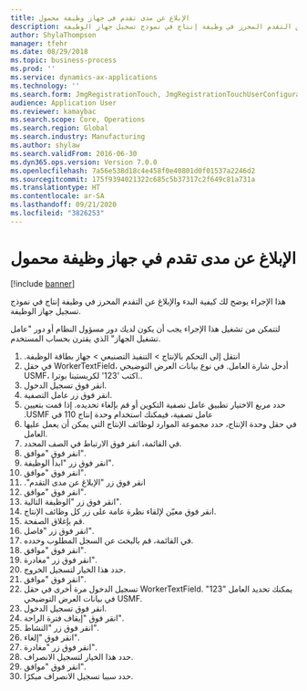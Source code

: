```yaml
---
title: الإبلاغ عن مدى تقدم في جهاز وظيفة محمول
description: هذا الإجراء يوضح لك كيفية البدء والإبلاغ عن التقدم المحرز في وظيفة إنتاج في نموذج تسجيل جهاز الوظيفة.
author: ShylaThompson
manager: tfehr
ms.date: 08/29/2018
ms.topic: business-process
ms.prod: ''
ms.service: dynamics-ax-applications
ms.technology: ''
ms.search.form: JmgRegistrationTouch, JmgRegistrationTouchUserConfiguration, JmgRegistrationTouchStart, JmgRegistrationTouchReportFeedback, JmgRegistrationTouchAssignedJobs, JmgRegistrationTouchBreak, JmgRegistrationTouchLeave, JmgRegistrationTouchIndirectActivity, JmgDialogForm, JmgRegistrationTouchReportProgress, JmgFeedbackWizard, JmgJobBundleProdFeedback
audience: Application User
ms.reviewer: kamaybac
ms.search.scope: Core, Operations
ms.search.region: Global
ms.search.industry: Manufacturing
ms.author: shylaw
ms.search.validFrom: 2016-06-30
ms.dyn365.ops.version: Version 7.0.0
ms.openlocfilehash: 7a56e538d18c4e458f0e40801d0f01537a2246d2
ms.sourcegitcommit: 175f9394021322c685c5b37317c2f649c81a731a
ms.translationtype: HT
ms.contentlocale: ar-SA
ms.lasthandoff: 09/21/2020
ms.locfileid: "3826253"
---
```

# <a name="report-progress-on-a-mobile-job-device"></a>الإبلاغ عن مدى تقدم في جهاز وظيفة محمول

[!include [banner](../../includes/banner.md)]

هذا الإجراء يوضح لك كيفية البدء والإبلاغ عن التقدم المحرز في وظيفة إنتاج في نموذج تسجيل جهاز الوظيفة.



لتتمكن من تشغيل هذا الإجراء يجب أن يكون لديك دور مسؤول النظام أو دور "عامل تشغيل الجهاز" الذي يقترن بحساب المستخدم.

1. انتقل إلى التحكم بالإنتاج > ‏‫التنفيذ التصنيعي > جهاز بطاقة الوظيفة.
2. في حقل WorkerTextField، أدخل شارة العامل. في نوع بيانات العرض التوضيحي USMF، اكتب '123' لكريستينا بوترا..
3. انقر فوق تسجيل الدخول.
4. انقر فوق زر عامل التصفية.
5. حدد مربع الاختيار ‏‫تطبيق عامل تصفية التكوين أو قم بإلغاء تحديده. إذا قمت بتعيين عامل تصفية، فيمكنك استخدام وحدة إنتاج 110 في USMF.
6. في حقل وحدة الإنتاج، حدد مجموعة الموارد لوظائف الإنتاج التي يمكن أن يعمل عليها العامل.
7. في القائمة، انقر فوق الارتباط في الصف المحدد.
8. انقر فوق "موافق".
9. انقر فوق زر "ابدأ الوظيفة".
10. انقر فوق "موافق".
11. انقر فوق زر "‏‫الإبلاغ عن مدى التقدم".
12. انقر فوق "موافق".
13. انقر فوق زر "الوظيفة التالية".
14. انقر فوق معيّن لإلقاء نظرة عامة على زر كل وظائف الإنتاج.
15. قم بإغلاق الصفحة.
16. انقر فوق زر "فاصل".
17. في القائمة، قم بالبحث عن السجل المطلوب وحدده.
18. انقر فوق "موافق".
19. انقر فوق زر "مغادرة".
20. حدد هذا الخيار لتسجيل الخروج.
21. انقر فوق "موافق".
22. تسجيل الدخول مرة أخرى في حقل WorkerTextField. يمكنك تحديد العامل "123" في بيانات العرض التوضيحي USMF.
23. انقر فوق تسجيل الدخول.
24. انقر فوق "‏‫إيقاف فترة الراحة‬".
25. انقر فوق زر "النشاط".
26. انقر فوق "إلغاء".
27. انقر فوق زر "مغادرة".
28. حدد هذا الخيار لتسجيل الانصراف.
29. انقر فوق "موافق".
30. حدد سببا تسجيل الانصراف مبكرًا.

